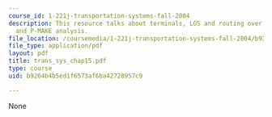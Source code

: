 ```yaml
---
course_id: 1-221j-transportation-systems-fall-2004
description: This resource talks about terminals, LOS and routing over the rail network,
  and P-MAKE analysis.
file_location: /coursemedia/1-221j-transportation-systems-fall-2004/b9264b4b5ed1f6573af6ba42728957c9_trans_sys_chap15.pdf
file_type: application/pdf
layout: pdf
title: trans_sys_chap15.pdf
type: course
uid: b9264b4b5ed1f6573af6ba42728957c9

---
```

None